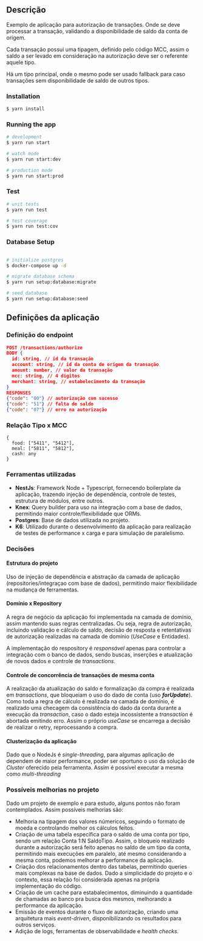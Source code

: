 ## Descrição

Exemplo de aplicação para autorização de transações. Onde se deve processar a transação, validando a disponibilidade de saldo da conta de origem.

Cada transação possui uma tipagem, definido pelo código MCC, assim o saldo a ser levado em consideração na autorização deve ser o referente aquele tipo.

Há um tipo principal, onde o mesmo pode ser usado fallback para caso transações sem disponibilidade de saldo de outros tipos.

### Installation

```bash
$ yarn install
```

### Running the app

```bash
# development
$ yarn run start

# watch mode
$ yarn run start:dev

# production mode
$ yarn run start:prod
```

### Test

```bash
# unit tests
$ yarn run test

# test coverage
$ yarn run test:cov
```

### Database Setup

```bash

# initialize postgres 
$ docker-compose up -d

# migrate database schema
$ yarn run setup:database:migrate

# seed database
$ yarn run setup:database:seed
```

## Definições da aplicação

### Definição do endpoint
```json
POST /transactions/authorize
BODY {
  id: string, // id da transação
  account: string, // id da conta de origem da transação
  amount: number, // valor da transação
  mcc: string, // 4 dígitos
  merchant: string, // estabelecimento da transação
}
RESPONSES
{"code": "00"} // autorização com sucesso
{"code": "51"} // falta de saldo
{"code": "07"} // erro na autorização
```

### Relação Tipo x MCC
```
{
  food: ["5411", "5412"],
  meal: ["5811", "5812"],
  cash: any
}
```

### Ferramentas utilizadas
- **NestJs**: Framework Node + Typescript, fornecendo boilerplate da aplicação, trazendo injeção de dependência, controle de testes, estrutura de módulos, entre outros.
- **Knex**: Query builder para uso na integração com a base de dados, permitindo maior controle/flexibilidade que ORMs.
- **Postgres**: Base de dados utilizada no projeto.
- **K6**: Utilizado durante o desenvolvimento da aplicação para realização de testes de performance x carga e para simulação de paralelismo.

### Decisões

#### Estrutura do projeto
Uso de injeção de dependência e abstração da camada de aplicação (repositories/integraçao com base de dados), permitindo maior flexibilidade na mudança de ferramentas.

#### Domínio x Repository
A regra de negócio da aplicação foi implementada na camada de domínio, assim mantendo suas regras centralizadas. Ou seja, regra de autorização, incluindo validação e cálculo de saldo, decisão de resposta e retentativas de autorização realizadas na camada de domínio (_UseCase_ e Entidades).

A implementação do respository é _responsável_ apenas para controlar a integração com o banco de dados, sendo buscas, inserções e atualização de novos dados e controle de _transactions_.

#### Controle de concorrência de transações de mesma conta
A realização da atualização do saldo e formalização da compra é realizada em _transactions_, que bloqueiam o uso do dado de conta (uso ___forUpdate___). Como toda a regra de cálculo é realizada na camada de domínio, é realizado uma checagem da consistência do dado da conta durante a execução da _transaction_, caso o dado esteja incossistente a _transaction_ é abortada emitindo erro. Assim o próprio _useCase_ se encarrega a decisão de realizar o retry, reprocessando a compra.

#### Clusterização da aplicação
Dado que o NodeJs é _single-threading_, para algumas aplicação de dependem de maior performance, poder ser oportuno o uso da solução de _Cluster_ oferecido pela ferramenta. Assim é possível executar a mesma como _multi-threading_

### Possíveis melhorias no projeto
Dado um projeto de exemplo e para estudo, alguns pontos não foram contemplados. Assim possíveis melhorias são:
- Melhoria na tipagem dos valores númericos, seguindo o formato de moeda e controlando melhor os cálculos feitos. 
- Criação de uma tabela específica para o saldo de uma conta por tipo, sendo um relação Conta 1:N SaldoTipo. Assim, o bloqueio realizado durante a autorização será feito apenas no saldo de um tipo da conta, permitindo mais execuções em paralelo, até mesmo considerando a mesma conta, podemos melhorar a performance da aplicação.
- Criação dos relacionamentos dentro das tabelas, permitindo queries mais complexas na base de dados. Dado a simplicidade do projeto e o contexto, essa relação foi considerada apenas na própria implementação do código.
- Criação de um cache para estabalecimentos, diminuindo a quantidade de chamadas ao banco pra busca dos mesmos, melhorando a performance da aplicação.
- Emissão de eventos durante o fluxo de autorização, criando uma arquitetura mais _event-driven_, disponibilizando os resultados para outros serviços.
- Adição de logs, ferramentas de observabilidade e _health checks_.
